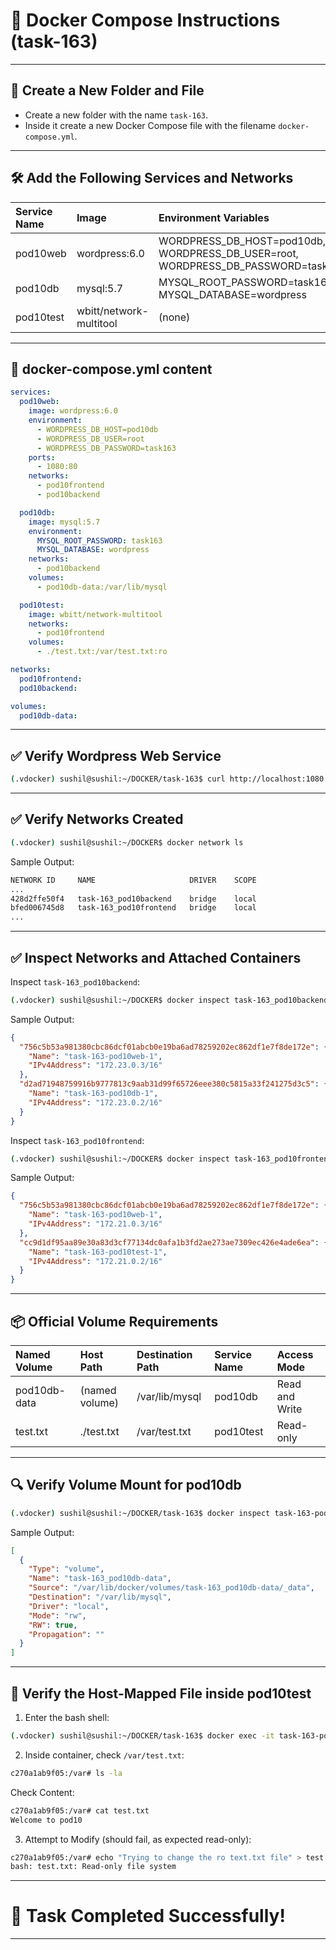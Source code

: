 # 📄 Docker Compose Instructions (task-163)

---

## 📁 Create a New Folder and File
- Create a new folder with the name `task-163`.
- Inside it create a new Docker Compose file with the filename `docker-compose.yml`.

---

## 🛠️ Add the Following Services and Networks

| **Service Name** | **Image** | **Environment Variables** | **Ports** | **Networks** |
|:-----------------|:----------|:---------------------------|:---------|:-------------|
| pod10web | wordpress:6.0 | WORDPRESS_DB_HOST=pod10db, WORDPRESS_DB_USER=root, WORDPRESS_DB_PASSWORD=task163 | 1080:80 | pod10frontend, pod10backend |
| pod10db | mysql:5.7 | MYSQL_ROOT_PASSWORD=task163, MYSQL_DATABASE=wordpress | (none) | pod10backend |
| pod10test | wbitt/network-multitool | (none) | (none) | pod10frontend |

---

## 📄 docker-compose.yml content

```yaml
services:
  pod10web:
    image: wordpress:6.0
    environment:
      - WORDPRESS_DB_HOST=pod10db
      - WORDPRESS_DB_USER=root
      - WORDPRESS_DB_PASSWORD=task163
    ports:
      - 1080:80
    networks:
      - pod10frontend
      - pod10backend

  pod10db:
    image: mysql:5.7
    environment:
      MYSQL_ROOT_PASSWORD: task163
      MYSQL_DATABASE: wordpress
    networks:
      - pod10backend
    volumes:
      - pod10db-data:/var/lib/mysql

  pod10test:
    image: wbitt/network-multitool
    networks:
      - pod10frontend
    volumes:
      - ./test.txt:/var/test.txt:ro

networks:
  pod10frontend:
  pod10backend:

volumes:
  pod10db-data:
```

---

## ✅ Verify Wordpress Web Service
```bash
(.vdocker) sushil@sushil:~/DOCKER/task-163$ curl http://localhost:1080
```

---

## ✅ Verify Networks Created
```bash
(.vdocker) sushil@sushil:~/DOCKER$ docker network ls
```

Sample Output:
```bash
NETWORK ID     NAME                     DRIVER    SCOPE
...
428d2ffe50f4   task-163_pod10backend    bridge    local
bfed006745d8   task-163_pod10frontend   bridge    local
...
```

---

## ✅ Inspect Networks and Attached Containers

Inspect `task-163_pod10backend`:
```bash
(.vdocker) sushil@sushil:~/DOCKER$ docker inspect task-163_pod10backend | jq '.[0].Containers'
```

Sample Output:
```json
{
  "756c5b53a981380cbc86dcf01abcb0e19ba6ad78259202ec862df1e7f8de172e": {
    "Name": "task-163-pod10web-1",
    "IPv4Address": "172.23.0.3/16"
  },
  "d2ad71948759916b9777813c9aab31d99f65726eee380c5815a33f241275d3c5": {
    "Name": "task-163-pod10db-1",
    "IPv4Address": "172.23.0.2/16"
  }
}
```

Inspect `task-163_pod10frontend`:
```bash
(.vdocker) sushil@sushil:~/DOCKER$ docker inspect task-163_pod10frontend | jq '.[0].Containers'
```

Sample Output:
```json
{
  "756c5b53a981380cbc86dcf01abcb0e19ba6ad78259202ec862df1e7f8de172e": {
    "Name": "task-163-pod10web-1",
    "IPv4Address": "172.21.0.3/16"
  },
  "cc9d1df95aa89e30a83d3cf77134dc0afa1b3fd2ae273ae7309ec426e4ade6ea": {
    "Name": "task-163-pod10test-1",
    "IPv4Address": "172.21.0.2/16"
  }
}
```

---

## 📦 Official Volume Requirements

| **Named Volume** | **Host Path** | **Destination Path** | **Service Name** | **Access Mode** |
|:-----------------|:--------------|:---------------------|:-----------------|:----------------|
| pod10db-data | (named volume) | /var/lib/mysql | pod10db | Read and Write |
| test.txt | ./test.txt | /var/test.txt | pod10test | Read-only |

---

## 🔍 Verify Volume Mount for pod10db

```bash
(.vdocker) sushil@sushil:~/DOCKER/task-163$ docker inspect task-163-pod10db-1 | jq '.[0].Mounts'
```

Sample Output:
```json
[
  {
    "Type": "volume",
    "Name": "task-163_pod10db-data",
    "Source": "/var/lib/docker/volumes/task-163_pod10db-data/_data",
    "Destination": "/var/lib/mysql",
    "Driver": "local",
    "Mode": "rw",
    "RW": true,
    "Propagation": ""
  }
]
```

---

## 🔦 Verify the Host-Mapped File inside pod10test

1. Enter the bash shell:
```bash
(.vdocker) sushil@sushil:~/DOCKER/task-163$ docker exec -it task-163-pod10test-1 bash
```

2. Inside container, check `/var/test.txt`:
```bash
c270a1ab9f05:/var# ls -la
```

Check Content:
```bash
c270a1ab9f05:/var# cat test.txt
Welcome to pod10
```

3. Attempt to Modify (should fail, as expected read-only):
```bash
c270a1ab9f05:/var# echo "Trying to change the ro text.txt file" > test.txt
bash: test.txt: Read-only file system
```

---

# 🎯 Task Completed Successfully!

---

